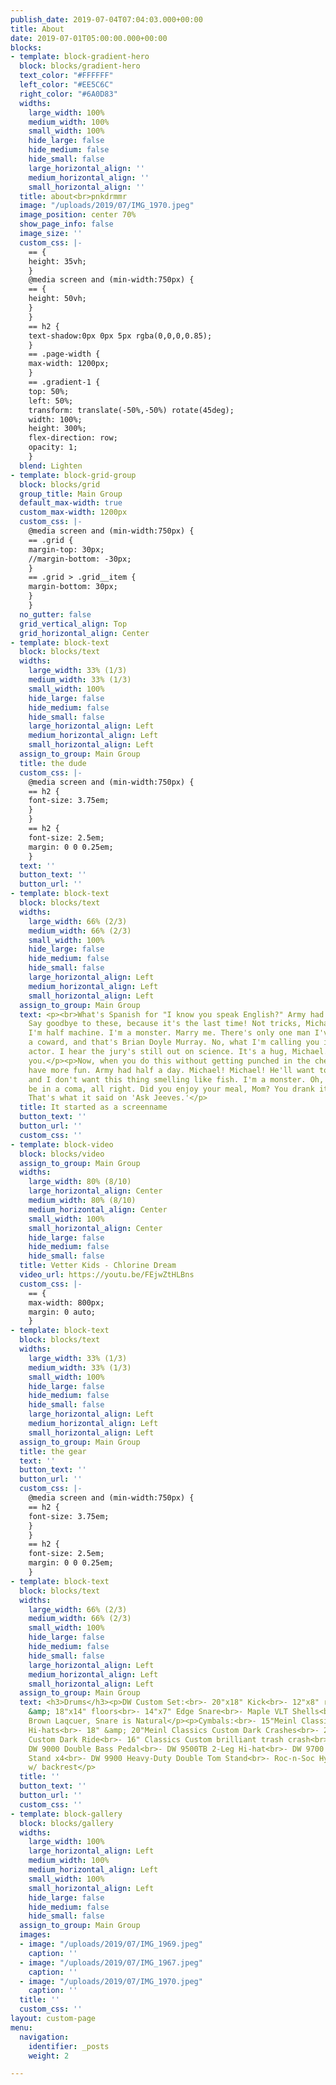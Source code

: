```yaml
---
publish_date: 2019-07-04T07:04:03.000+00:00
title: About
date: 2019-07-01T05:00:00.000+00:00
blocks:
- template: block-gradient-hero
  block: blocks/gradient-hero
  text_color: "#FFFFFF"
  left_color: "#EE5C6C"
  right_color: "#6A0D83"
  widths:
    large_width: 100%
    medium_width: 100%
    small_width: 100%
    hide_large: false
    hide_medium: false
    hide_small: false
    large_horizontal_align: ''
    medium_horizontal_align: ''
    small_horizontal_align: ''
  title: about<br>pnkdrmmr
  image: "/uploads/2019/07/IMG_1970.jpeg"
  image_position: center 70%
  show_page_info: false
  image_size: ''
  custom_css: |-
    == {
    height: 35vh;
    }
    @media screen and (min-width:750px) {
    == {
    height: 50vh;
    }
    }
    == h2 {
    text-shadow:0px 0px 5px rgba(0,0,0,0.85);
    }
    == .page-width {
    max-width: 1200px;
    }
    == .gradient-1 {
    top: 50%;
    left: 50%;
    transform: translate(-50%,-50%) rotate(45deg);
    width: 100%;
    height: 300%;
    flex-direction: row;
    opacity: 1;
    }
  blend: Lighten
- template: block-grid-group
  block: blocks/grid
  group_title: Main Group
  default_max-width: true
  custom_max-width: 1200px
  custom_css: |-
    @media screen and (min-width:750px) {
    == .grid {
    margin-top: 30px;
    //margin-bottom: -30px;
    }
    == .grid > .grid__item {
    margin-bottom: 30px;
    }
    }
  no_gutter: false
  grid_vertical_align: Top
  grid_horizontal_align: Center
- template: block-text
  block: blocks/text
  widths:
    large_width: 33% (1/3)
    medium_width: 33% (1/3)
    small_width: 100%
    hide_large: false
    hide_medium: false
    hide_small: false
    large_horizontal_align: Left
    medium_horizontal_align: Left
    small_horizontal_align: Left
  assign_to_group: Main Group
  title: the dude
  custom_css: |-
    @media screen and (min-width:750px) {
    == h2 {
    font-size: 3.75em;
    }
    }
    == h2 {
    font-size: 2.5em;
    margin: 0 0 0.25em;
    }
  text: ''
  button_text: ''
  button_url: ''
- template: block-text
  block: blocks/text
  widths:
    large_width: 66% (2/3)
    medium_width: 66% (2/3)
    small_width: 100%
    hide_large: false
    hide_medium: false
    hide_small: false
    large_horizontal_align: Left
    medium_horizontal_align: Left
    small_horizontal_align: Left
  assign_to_group: Main Group
  text: <p><br>What's Spanish for "I know you speak English?" Army had half a day.
    Say goodbye to these, because it's the last time! Not tricks, Michael, illusions.
    I'm half machine. I'm a monster. Marry me. There's only one man I've ever called
    a coward, and that's Brian Doyle Murray. No, what I'm calling you is a television
    actor. I hear the jury's still out on science. It's a hug, Michael. I'm hugging
    you.</p><p>Now, when you do this without getting punched in the chest, you'll
    have more fun. Army had half a day. Michael! Michael! He'll want to use your yacht,
    and I don't want this thing smelling like fish. I'm a monster. Oh, you're gonna
    be in a coma, all right. Did you enjoy your meal, Mom? You drank it fast enough.
    That's what it said on 'Ask Jeeves.'</p>
  title: It started as a screenname
  button_text: ''
  button_url: ''
  custom_css: ''
- template: block-video
  block: blocks/video
  assign_to_group: Main Group
  widths:
    large_width: 80% (8/10)
    large_horizontal_align: Center
    medium_width: 80% (8/10)
    medium_horizontal_align: Center
    small_width: 100%
    small_horizontal_align: Center
    hide_large: false
    hide_medium: false
    hide_small: false
  title: Vetter Kids - Chlorine Dream
  video_url: https://youtu.be/FEjwZtHLBns
  custom_css: |-
    == {
    max-width: 800px;
    margin: 0 auto;
    }
- template: block-text
  block: blocks/text
  widths:
    large_width: 33% (1/3)
    medium_width: 33% (1/3)
    small_width: 100%
    hide_large: false
    hide_medium: false
    hide_small: false
    large_horizontal_align: Left
    medium_horizontal_align: Left
    small_horizontal_align: Left
  assign_to_group: Main Group
  title: the gear
  text: ''
  button_text: ''
  button_url: ''
  custom_css: |-
    @media screen and (min-width:750px) {
    == h2 {
    font-size: 3.75em;
    }
    }
    == h2 {
    font-size: 2.5em;
    margin: 0 0 0.25em;
    }
- template: block-text
  block: blocks/text
  widths:
    large_width: 66% (2/3)
    medium_width: 66% (2/3)
    small_width: 100%
    hide_large: false
    hide_medium: false
    hide_small: false
    large_horizontal_align: Left
    medium_horizontal_align: Left
    small_horizontal_align: Left
  assign_to_group: Main Group
  text: <h3>Drums</h3><p>DW Custom Set:<br>- 20"x18" Kick<br>- 12"x8" rack, 16"x13"
    &amp; 18"x14" floors<br>- 14"x7" Edge Snare<br>- Maple VLT Shells<br>- Tobacco
    Brown Laqcuer, Snare is Natural</p><p>Cymbals:<br>- 15"Meinl Classics Custom Dark
    Hi-hats<br>- 18" &amp; 20"Meinl Classics Custom Dark Crashes<br>- 22" Meinl Classics
    Custom Dark Ride<br>- 16" Classics Custom brilliant trash crash<br>- Ching Ring</p><p>Hardware:<br>-
    DW 9000 Double Bass Pedal<br>- DW 9500TB 2-Leg Hi-hat<br>- DW 9700 Straight/Boom
    Stand x4<br>- DW 9900 Heavy-Duty Double Tom Stand<br>- Roc-n-Soc Hydralic Throne
    w/ backrest</p>
  title: ''
  button_text: ''
  button_url: ''
  custom_css: ''
- template: block-gallery
  block: blocks/gallery
  widths:
    large_width: 100%
    large_horizontal_align: Left
    medium_width: 100%
    medium_horizontal_align: Left
    small_width: 100%
    small_horizontal_align: Left
    hide_large: false
    hide_medium: false
    hide_small: false
  assign_to_group: Main Group
  images:
  - image: "/uploads/2019/07/IMG_1969.jpeg"
    caption: ''
  - image: "/uploads/2019/07/IMG_1967.jpeg"
    caption: ''
  - image: "/uploads/2019/07/IMG_1970.jpeg"
    caption: ''
  title: ''
  custom_css: ''
layout: custom-page
menu:
  navigation:
    identifier: _posts
    weight: 2

---
```

